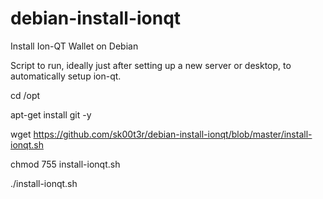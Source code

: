 # debian-install-ionqt
Install Ion-QT Wallet on Debian

Script to run, ideally just after setting up a new server or desktop, to automatically setup ion-qt.

cd /opt

apt-get install git -y

wget https://github.com/sk00t3r/debian-install-ionqt/blob/master/install-ionqt.sh

chmod 755 install-ionqt.sh

./install-ionqt.sh
